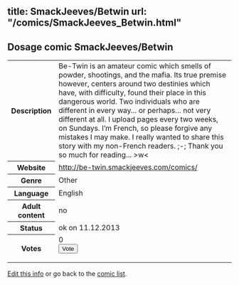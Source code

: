 title: SmackJeeves/Betwin
url: "/comics/SmackJeeves_Betwin.html"
---
Dosage comic SmackJeeves/Betwin
-----------------------------------------

<p id="msg"></p>
<script type="text/javascript">
if (window.location.search === '?edit_info_mail=sent_ok') {
  var elem = document.getElementById("msg");
  elem.innerHTML = 'Edited information sucessfully sent for review, which is usually done daily. Thanks!';
  elem.className = 'ok';
}
</script>
<table class="comicinfo">
<tr>
<th>Description</th><td>Be-Twin is an amateur comic which smells of powder, shootings, and the mafia. Its true premise however, centers around two destinies which have, with difficulty, found their place in this dangerous world. Two individuals who are different in every way… or perhaps… not very different at all. I upload pages every two weeks, on Sundays. I’m French, so please forgive any mistakes I may make. I really wanted to share this story with my non-French readers. ;-; Thank you so much for reading... &gt;w&lt;</td>
</tr>
<tr>
<th>Website</th><td><a href="http://be-twin.smackjeeves.com/comics/">http://be-twin.smackjeeves.com/comics/</a></td>
</tr>
<tr>
<th>Genre</th><td>Other</td>
</tr>
<tr>
<th>Language</th><td>English</td>
</tr>
<tr>
<th>Adult content</th><td>no</td>
</tr>
<tr>
<th>Status</th><td>ok on 11.12.2013</td>
</tr>
<tr>
<th>Votes</th><td>0
<form action="http://gaecounter.appspot.com/count/" method="POST">
<input name="name" type="hidden" value="SmackJeeves_Betwin"/>
<input name="uid" type="hidden" id="voteuid" value=""/>
<input type="submit" value="Vote"/>
</form>
</td>
</tr>
</table>
<script type="text/javascript">
var ua = navigator.userAgent;
document.getElementById("voteuid").value = ua.replace(/[^a-zA-Z0-9\._:]/g , "_");;
</script>

[Edit this info](SmackJeeves_Betwin_edit.html) or go back to the [comic list](../comic-index.html).
